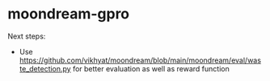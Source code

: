 # moondream-gpro

Next steps:

-   Use https://github.com/vikhyat/moondream/blob/main/moondream/eval/waste_detection.py for better evaluation as well as reward function
